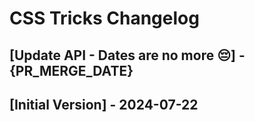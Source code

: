 # CSS Tricks Changelog

## [Update API - Dates are no more 😔] - {PR_MERGE_DATE}

## [Initial Version] - 2024-07-22
